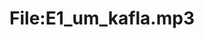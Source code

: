 ---
title: File:E1_um_kafla.mp3
recording of: um kafla
reading speed: slow
speaker: E
license: CC0
---